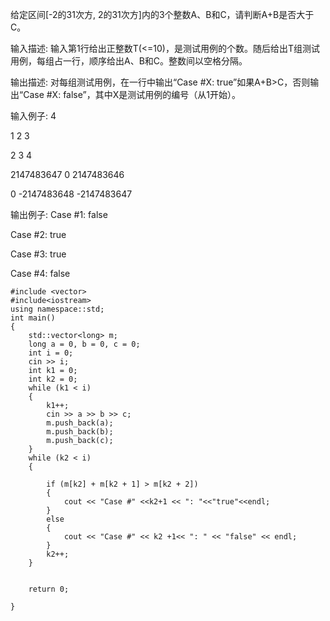 给定区间[-2的31次方, 2的31次方]内的3个整数A、B和C，请判断A+B是否大于C。

输入描述:
输入第1行给出正整数T(<=10)，是测试用例的个数。随后给出T组测试用例，每组占一行，顺序给出A、B和C。整数间以空格分隔。


输出描述:
对每组测试用例，在一行中输出“Case #X: true”如果A+B>C，否则输出“Case #X: false”，其中X是测试用例的编号（从1开始）。

输入例子:
4

1 2 3

2 3 4

2147483647 0 2147483646

0 -2147483648 -2147483647

输出例子:
Case #1: false

Case #2: true

Case #3: true

Case #4: false





    #include <vector> 
    #include<iostream>
    using namespace::std;
    int main()
    {
    	std::vector<long> m;
    	long a = 0, b = 0, c = 0;
    	int i = 0;
    	cin >> i;
    	int k1 = 0;
    	int k2 = 0;
    	while (k1 < i)
    	{
    		k1++;
    		cin >> a >> b >> c;
    		m.push_back(a);
    		m.push_back(b);
    		m.push_back(c);
    	}
    	while (k2 < i)
    	{
    		
    		if (m[k2] + m[k2 + 1] > m[k2 + 2])
    		{
    			cout << "Case #" <<k2+1 << ": "<<"true"<<endl;
    		}
    		else
    		{
    			cout << "Case #" << k2 +1<< ": " << "false" << endl;
    		}
    		k2++;
    	}
    	
    	
    	return 0;
    
    }
    
